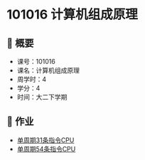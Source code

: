 # 101016 计算机组成原理

## 👀 概要

* 课号：101016
* 课名：计算机组成原理
* 周学时：4
* 学分：4 
* 时间：大二下学期

##  🤩 作业

* [单周期31条指令CPU](https://github.com/Misaka-N/TJCS-SingleCircleCPU31)
* [单周期54条指令CPU](https://github.com/Misaka-N/TJCS-SingleCircleCPU54)
